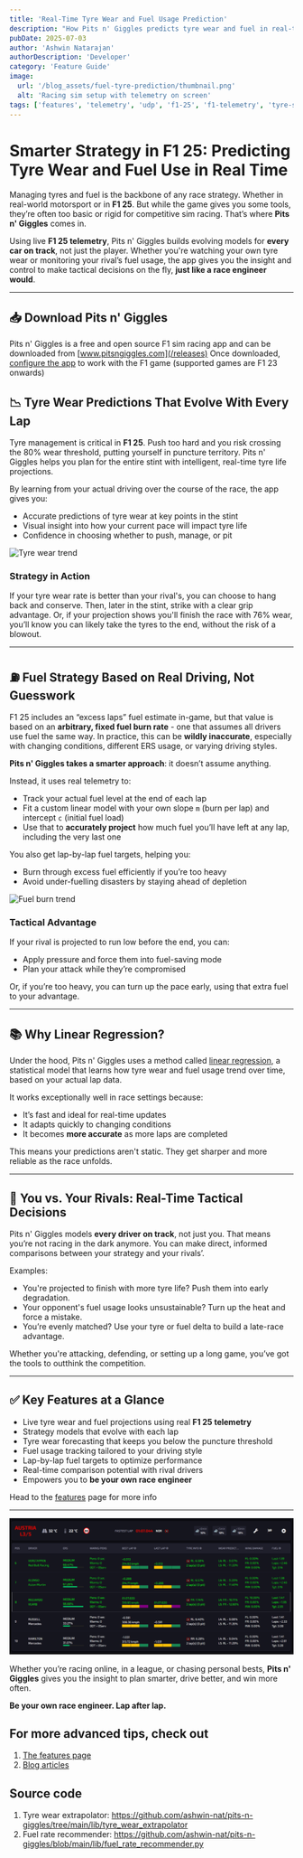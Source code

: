 ```yaml
---
title: 'Real-Time Tyre Wear and Fuel Usage Prediction'
description: "How Pits n' Giggles predicts tyre wear and fuel in real-time"
pubDate: 2025-07-03
author: 'Ashwin Natarajan'
authorDescription: 'Developer'
category: 'Feature Guide'
image:
  url: '/blog_assets/fuel-tyre-prediction/thumbnail.png'
  alt: 'Racing sim setup with telemetry on screen'
tags: ['features', 'telemetry', 'udp', 'f1-25', 'f1-telemetry', 'tyre-strategy', 'pit-stop', 'sim-racing']
---
```



# Smarter Strategy in F1 25: Predicting Tyre Wear and Fuel Use in Real Time

Managing tyres and fuel is the backbone of any race strategy. Whether in real-world motorsport or in **F1 25**. But while the game gives you some tools, they’re often too basic or rigid for competitive sim racing. That’s where **Pits n' Giggles** comes in.

Using live **F1 25 telemetry**, Pits n' Giggles builds evolving models for **every car on track**, not just the player. Whether you're watching your own tyre wear or monitoring your rival’s fuel usage, the app gives you the insight and control to make tactical decisions on the fly, **just like a race engineer would**.

---
## 📥 Download Pits n' Giggles
Pits n' Giggles is a free and open source F1 sim racing app and can be downloaded from [www.pitsngiggles.com](/releases)
Once downloaded, [configure the app](/blog/setting-up-udp-telemetry-f1) to work with the F1 game (supported games are F1 23 onwards)

## 📉 Tyre Wear Predictions That Evolve With Every Lap

Tyre management is critical in **F1 25**. Push too hard and you risk crossing the 80% wear threshold, putting yourself in puncture territory. Pits n' Giggles helps you plan for the entire stint with intelligent, real-time tyre life projections.

By learning from your actual driving over the course of the race, the app gives you:
- Accurate predictions of tyre wear at key points in the stint
- Visual insight into how your current pace will impact tyre life
- Confidence in choosing whether to push, manage, or pit

![Tyre wear trend](/blog_assets/fuel-tyre-prediction/tyre-stint-graph.png)

### Strategy in Action

If your tyre wear rate is better than your rival's, you can choose to hang back and conserve. Then, later in the stint, strike with a clear grip advantage. Or, if your projection shows you'll finish the race with 76% wear, you’ll know you can likely take the tyres to the end, without the risk of a blowout.

---

## ⛽ Fuel Strategy Based on Real Driving, Not Guesswork

F1 25 includes an “excess laps” fuel estimate in-game, but that value is based on an **arbitrary, fixed fuel burn rate** - one that assumes all drivers use fuel the same way. In practice, this can be **wildly inaccurate**, especially with changing conditions, different ERS usage, or varying driving styles.

**Pits n' Giggles takes a smarter approach**: it doesn’t assume anything.

Instead, it uses real telemetry to:
- Track your actual fuel level at the end of each lap
- Fit a custom linear model with your own slope `m` (burn per lap) and intercept `c` (initial fuel load)
- Use that to **accurately project** how much fuel you’ll have left at any lap, including the very last one

You also get lap-by-lap fuel targets, helping you:
- Burn through excess fuel efficiently if you’re too heavy
- Avoid under-fuelling disasters by staying ahead of depletion

![Fuel burn trend](/blog_assets/fuel-tyre-prediction/fuel-graph.png)

### Tactical Advantage

If your rival is projected to run low before the end, you can:
- Apply pressure and force them into fuel-saving mode
- Plan your attack while they’re compromised

Or, if you’re too heavy, you can turn up the pace early, using that extra fuel to your advantage.

---

## 📚 Why Linear Regression?

Under the hood, Pits n' Giggles uses a method called [linear regression](https://en.wikipedia.org/wiki/Linear_regression), a statistical model that learns how tyre wear and fuel usage trend over time, based on your actual lap data.

It works exceptionally well in race settings because:
- It’s fast and ideal for real-time updates
- It adapts quickly to changing conditions
- It becomes **more accurate** as more laps are completed

This means your predictions aren't static. They get sharper and more reliable as the race unfolds.

---

## 🧠 You vs. Your Rivals: Real-Time Tactical Decisions

Pits n' Giggles models **every driver on track**, not just you. That means you’re not racing in the dark anymore. You can make direct, informed comparisons between your strategy and your rivals’.

Examples:
- You're projected to finish with more tyre life? Push them into early degradation.
- Your opponent's fuel usage looks unsustainable? Turn up the heat and force a mistake.
- You’re evenly matched? Use your tyre or fuel delta to build a late-race advantage.

Whether you're attacking, defending, or setting up a long game, you’ve got the tools to outthink the competition.

---

## ✅ Key Features at a Glance

- Live tyre wear and fuel projections using real **F1 25 telemetry**
- Strategy models that evolve with each lap
- Tyre wear forecasting that keeps you below the puncture threshold
- Fuel usage tracking tailored to your driving style
- Lap-by-lap fuel targets to optimize performance
- Real-time comparison potential with rival drivers
- Empowers you to **be your own race engineer**

Head to the [features](/features) page for more info

---

![Driver view](https://github.com/ashwin-nat/pits-n-giggles/blob/main/screenshots/main-ui.png?raw=true)

Whether you’re racing online, in a league, or chasing personal bests, **Pits n' Giggles** gives you the insight to plan smarter, drive better, and win more often.

**Be your own race engineer. Lap after lap.**

## For more advanced tips, check out
1. [The features page](/features)
2. [Blog articles](/blog)

## Source code
1. Tyre wear extrapolator: https://github.com/ashwin-nat/pits-n-giggles/tree/main/lib/tyre_wear_extrapolator
2. Fuel rate recommender: https://github.com/ashwin-nat/pits-n-giggles/blob/main/lib/fuel_rate_recommender.py
